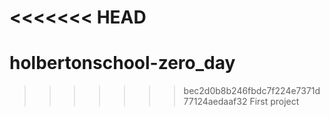 <<<<<<< HEAD
=======
# holbertonschool-zero_day
>>>>>>> bec2d0b8b246fbdc7f224e7371d77124aedaaf32
First project
